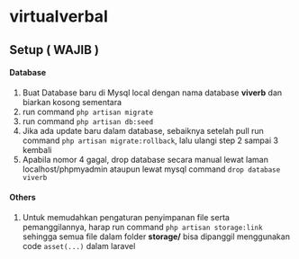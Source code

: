 # virtualverbal
## Setup ( WAJIB )
#### Database
  1. Buat Database baru di Mysql local dengan nama database **viverb** dan biarkan kosong sementara
  2. run command ` php artisan migrate `
  3. run command ` php artisan db:seed `
  4. Jika ada update baru dalam database, sebaiknya setelah pull run command ` php artisan migrate:rollback `, lalu ulangi step 2 sampai 3 kembali
  5. Apabila nomor 4 gagal, drop database secara manual lewat laman localhost/phpmyadmin ataupun lewat mysql command ` drop database viverb `
#### Others
  1. Untuk memudahkan pengaturan penyimpanan file serta pemanggilannya, harap run command ` php artisan storage:link ` sehingga semua file dalam folder **storage/** bisa dipanggil menggunakan code  ` asset(...) ` dalam laravel

